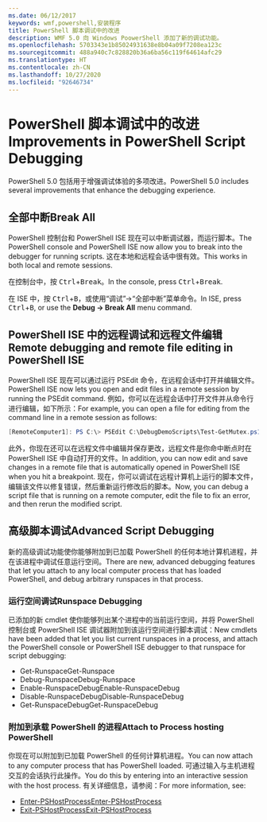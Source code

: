 ```yaml
---
ms.date: 06/12/2017
keywords: wmf,powershell,安装程序
title: PowerShell 脚本调试中的改进
description: WMF 5.0 向 Windows PoowerShell 添加了新的调试功能。
ms.openlocfilehash: 5703343e1b85024931638e8b04a09f7208ea123c
ms.sourcegitcommit: 488a940c7c828820b36a6ba56c119f64614afc29
ms.translationtype: HT
ms.contentlocale: zh-CN
ms.lasthandoff: 10/27/2020
ms.locfileid: "92646734"
---
```

# <a name="improvements-in-powershell-script-debugging"></a><span data-ttu-id="eb005-104">PowerShell 脚本调试中的改进</span><span class="sxs-lookup"><span data-stu-id="eb005-104">Improvements in PowerShell Script Debugging</span></span>

<span data-ttu-id="eb005-105">PowerShell 5.0 包括用于增强调试体验的多项改进。</span><span class="sxs-lookup"><span data-stu-id="eb005-105">PowerShell 5.0 includes several improvements that enhance the debugging experience.</span></span>

## <a name="break-all"></a><span data-ttu-id="eb005-106">全部中断</span><span class="sxs-lookup"><span data-stu-id="eb005-106">Break All</span></span>

<span data-ttu-id="eb005-107">PowerShell 控制台和 PowerShell ISE 现在可以中断调试器，而运行脚本。</span><span class="sxs-lookup"><span data-stu-id="eb005-107">The PowerShell console and PowerShell ISE now allow you to break into the debugger for running scripts.</span></span> <span data-ttu-id="eb005-108">这在本地和远程会话中很有效。</span><span class="sxs-lookup"><span data-stu-id="eb005-108">This works in both local and remote sessions.</span></span>

<span data-ttu-id="eb005-109">在控制台中，按 <kbd>Ctrl</kbd>+<kbd>Break</kbd>。</span><span class="sxs-lookup"><span data-stu-id="eb005-109">In the console, press <kbd>Ctrl</kbd>+<kbd>Break</kbd>.</span></span>

<span data-ttu-id="eb005-110">在 ISE 中，按 <kbd>Ctrl</kbd>+<kbd>B</kbd>，或使用“调试”->“全部中断”菜单命令。</span><span class="sxs-lookup"><span data-stu-id="eb005-110">In ISE, press <kbd>Ctrl</kbd>+<kbd>B</kbd>, or use the **Debug -> Break All** menu command.</span></span>

## <a name="remote-debugging-and-remote-file-editing-in-powershell-ise"></a><span data-ttu-id="eb005-111">PowerShell ISE 中的远程调试和远程文件编辑</span><span class="sxs-lookup"><span data-stu-id="eb005-111">Remote debugging and remote file editing in PowerShell ISE</span></span>

<span data-ttu-id="eb005-112">PowerShell ISE 现在可以通过运行 PSEdit 命令，在远程会话中打开并编辑文件。</span><span class="sxs-lookup"><span data-stu-id="eb005-112">PowerShell ISE now lets you open and edit files in a remote session by running the PSEdit command.</span></span>
<span data-ttu-id="eb005-113">例如，你可以在远程会话中打开文件并从命令行进行编辑，如下所示：</span><span class="sxs-lookup"><span data-stu-id="eb005-113">For example, you can open a file for editing from the command line in a remote session as follows:</span></span>

```powershell
[RemoteComputer1]: PS C:\> PSEdit C:\DebugDemoScripts\Test-GetMutex.ps1
```

<span data-ttu-id="eb005-114">此外，你现在还可以在远程文件中编辑并保存更改，远程文件是你命中断点时在 PowerShell ISE 中自动打开的文件。</span><span class="sxs-lookup"><span data-stu-id="eb005-114">In addition, you can now edit and save changes in a remote file that is automatically opened in PowerShell ISE when you hit a breakpoint.</span></span> <span data-ttu-id="eb005-115">现在，你可以调试在远程计算机上运行的脚本文件，编辑该文件以修复错误，然后重新运行修改后的脚本。</span><span class="sxs-lookup"><span data-stu-id="eb005-115">Now, you can debug a script file that is running on a remote computer, edit the file to fix an error, and then rerun the modified script.</span></span>

## <a name="advanced-script-debugging"></a><span data-ttu-id="eb005-116">高级脚本调试</span><span class="sxs-lookup"><span data-stu-id="eb005-116">Advanced Script Debugging</span></span>

<span data-ttu-id="eb005-117">新的高级调试功能使你能够附加到已加载 PowerShell 的任何本地计算机进程，并在该进程中调试任意运行空间。</span><span class="sxs-lookup"><span data-stu-id="eb005-117">There are new, advanced debugging features that let you attach to any local computer process that has loaded PowerShell, and debug arbitrary runspaces in that process.</span></span>

### <a name="runspace-debugging"></a><span data-ttu-id="eb005-118">运行空间调试</span><span class="sxs-lookup"><span data-stu-id="eb005-118">Runspace Debugging</span></span>

<span data-ttu-id="eb005-119">已添加的新 cmdlet 使你能够列出某个进程中的当前运行空间，并将 PowerShell 控制台或 PowerShell ISE 调试器附加到该运行空间进行脚本调试：</span><span class="sxs-lookup"><span data-stu-id="eb005-119">New cmdlets have been added that let you list current runspaces in a process, and attach the PowerShell console or PowerShell ISE debugger to that runspace for script debugging:</span></span>

- <span data-ttu-id="eb005-120">Get-Runspace</span><span class="sxs-lookup"><span data-stu-id="eb005-120">Get-Runspace</span></span>
- <span data-ttu-id="eb005-121">Debug-Runspace</span><span class="sxs-lookup"><span data-stu-id="eb005-121">Debug-Runspace</span></span>
- <span data-ttu-id="eb005-122">Enable-RunspaceDebug</span><span class="sxs-lookup"><span data-stu-id="eb005-122">Enable-RunspaceDebug</span></span>
- <span data-ttu-id="eb005-123">Disable-RunspaceDebug</span><span class="sxs-lookup"><span data-stu-id="eb005-123">Disable-RunspaceDebug</span></span>
- <span data-ttu-id="eb005-124">Get-RunspaceDebug</span><span class="sxs-lookup"><span data-stu-id="eb005-124">Get-RunspaceDebug</span></span>

### <a name="attach-to-process-hosting-powershell"></a><span data-ttu-id="eb005-125">附加到承载 PowerShell 的进程</span><span class="sxs-lookup"><span data-stu-id="eb005-125">Attach to Process hosting PowerShell</span></span>

<span data-ttu-id="eb005-126">你现在可以附加到已加载 PowerShell 的任何计算机进程。</span><span class="sxs-lookup"><span data-stu-id="eb005-126">You can now attach to any computer process that has PowerShell loaded.</span></span> <span data-ttu-id="eb005-127">可通过输入与主机进程交互的会话执行此操作。</span><span class="sxs-lookup"><span data-stu-id="eb005-127">You do this by entering into an interactive session with the host process.</span></span> <span data-ttu-id="eb005-128">有关详细信息，请参阅：</span><span class="sxs-lookup"><span data-stu-id="eb005-128">For more information, see:</span></span>

- [<span data-ttu-id="eb005-129">Enter-PSHostProcess</span><span class="sxs-lookup"><span data-stu-id="eb005-129">Enter-PSHostProcess</span></span>](/powershell/module/Microsoft.PowerShell.Core/Enter-PSHostProcess)
- [<span data-ttu-id="eb005-130">Exit-PSHostProcess</span><span class="sxs-lookup"><span data-stu-id="eb005-130">Exit-PSHostProcess</span></span>](/powershell/module/Microsoft.PowerShell.Core/Exit-PSHostProcess)
